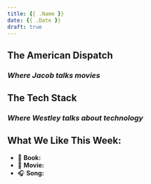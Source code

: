 ```yaml
---
title: {{ .Name }}
date: {{ .Date }}
draft: true
---
```

## The American Dispatch
### *Where Jacob talks movies*

## The Tech Stack
### *Where Westley talks about technology*

## What We Like This Week:
- :book: **Book:**
- :cinema: **Movie:**
- :headphones: **Song:**